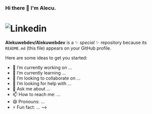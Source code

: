 ### Hi there 👋 I'm Alecu.

# ![Linkedin](https://cliply.co/wp-content/uploads/2021/02/372102050_LINKEDIN_ICON_TRANSPARENT_400.gif)

**Alekuwebdev/Alekuwebdev** is a ✨ _special_ ✨ repository because its `README.md` (this file) appears on your GitHub profile.

Here are some ideas to get you started:

- 🔭 I’m currently working on ...
- 🌱 I’m currently learning ...
- 👯 I’m looking to collaborate on ...
- 🤔 I’m looking for help with ...
- 💬 Ask me about ...
- 📫 How to reach me: ...
- 😄 Pronouns: ...
- ⚡ Fun fact: ...
-->
